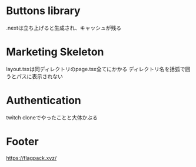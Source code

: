 # Buttons library
.nextは立ち上げると生成され、キャッシュが残る

# Marketing Skeleton
layout.tsxは同ディレクトリのpage.tsx全てにかかる
ディレクトリ名を括弧で囲うとパスに表示されない

# Authentication
twitch cloneでやったことと大体かぶる

# Footer
https://flagpack.xyz/